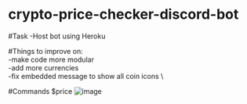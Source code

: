 # crypto-price-checker-discord-bot

#Task
-Host bot using Heroku

#Things to improve on: \
-make code more modular \
-add more currencies \
-fix embedded message to show all coin icons \

#Commands
$price
 ![image](https://user-images.githubusercontent.com/71401589/171096267-f36d7be6-03df-4045-8c03-50d1629ffb26.png) 
 
